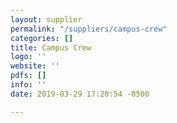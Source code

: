 ```yaml
---
layout: supplier
permalink: "/suppliers/campus-crew"
categories: []
title: Campus Crew
logo: ''
website: ''
pdfs: []
info: ''
date: 2019-03-29 17:20:54 -0500

---
```

